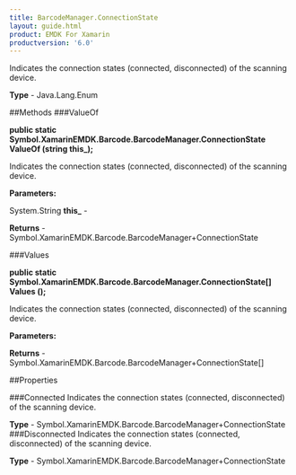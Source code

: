 ```yaml
---
title: BarcodeManager.ConnectionState
layout: guide.html
product: EMDK For Xamarin 
productversion: '6.0' 
---
```

Indicates the connection states (connected, disconnected) of the scanning device.

**Type** - Java.Lang.Enum

##Methods
###ValueOf

**public static Symbol.XamarinEMDK.Barcode.BarcodeManager.ConnectionState ValueOf (string this_);**

Indicates the connection states (connected, disconnected) of the scanning device.

**Parameters:**

System.String **this_**  - 
        

**Returns** - Symbol.XamarinEMDK.Barcode.BarcodeManager+ConnectionState

###Values

**public static Symbol.XamarinEMDK.Barcode.BarcodeManager.ConnectionState[] Values ();**

Indicates the connection states (connected, disconnected) of the scanning device.

**Parameters:**

**Returns** - Symbol.XamarinEMDK.Barcode.BarcodeManager+ConnectionState[]

##Properties

###Connected
Indicates the connection states (connected, disconnected) of the scanning device.

**Type** - Symbol.XamarinEMDK.Barcode.BarcodeManager+ConnectionState
###Disconnected
Indicates the connection states (connected, disconnected) of the scanning device.

**Type** - Symbol.XamarinEMDK.Barcode.BarcodeManager+ConnectionState
